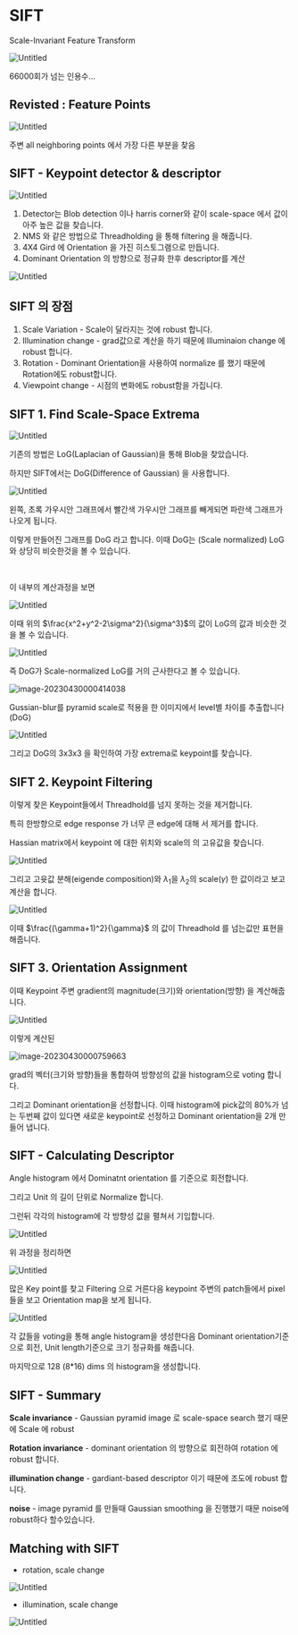 # SIFT

Scale-Invariant Feature Transform

![Untitled](../images/SIFT/Untitled.png)

66000회가 넘는 인용수…

## Revisted : Feature Points

![Untitled](../images/SIFT/Untitled%201.png)

주변 all neighboring points 에서 가장 다른 부분을 찾음

## SIFT - Keypoint detector & descriptor

![Untitled](../images/SIFT/Untitled%202.png)

1. Detector는 Blob detection 이나 harris corner와 같이 scale-space 에서 값이 아주 높은 값을 찾습니다.
2. NMS 와 같은 방법으로 Threadholding 을 통해 filtering 을 해줍니다.
3. 4X4 Gird 에 Orientation 을 가진 히스토그램으로 만듭니다.
4. Dominant Orientation 의 방향으로 정규화 한후 descriptor를 계산

![Untitled](../images/SIFT/Untitled%203.png)

## SIFT 의 장점

1. Scale Variation - Scale이 달라지는 것에 robust 합니다.
2. Illumination change - grad값으로 계산을 하기 때문에 Illuminaion change 에 robust 합니다.
3. Rotation - Dominant Orientation을 사용하여 normalize 를 했기 때문에 Rotation에도 robust합니다.
4. Viewpoint change - 시점의 변화에도 robust함을 가집니다.

## SIFT 1. Find Scale-Space Extrema

![Untitled](../images/SIFT/Untitled%204.png)

기존의 방법은 LoG(Laplacian of Gaussian)을 통해 Blob을 찾았습니다.

하지만 SIFT에서는 DoG(Difference of Gaussian) 을 사용합니다.

![Untitled](../images/SIFT/Untitled%205.png)

왼쪽, 초록 가우시안 그래프에서 빨간색 가우시안 그래프를 빼게되면 파란색 그래프가 나오게 됩니다.

이렇게 만들어진 그래프를 DoG 라고 합니다. 이때 DoG는 (Scale normalized) LoG와 상당히 비슷한것을 볼 수 있습니다. 

</br>

이 내부의 계산과정을 보면

![Untitled](../images/SIFT/Untitled%206.png)

이때 위의 $\frac{x^2+y^2-2\sigma^2}{\sigma^3}$의 값이 LoG의 값과 비슷한 것을 볼 수 있습니다.

![Untitled](../images/SIFT/Untitled%207.png)

즉 DoG가 Scale-normalized LoG를 거의 근사한다고 볼 수 있습니다.

![image-20230430000414038](../images/SIFT/image-20230430000414038.png)

Gussian-blur를 pyramid scale로 적용을 한 이미지에서 level별 차이를 추출합니다(DoG)

![Untitled](../images/SIFT/Untitled%209.png)

그리고 DoG의 3x3x3 을 확인하여 가장 extrema로 keypoint를 찾습니다.

## SIFT 2. Keypoint Filtering

이렇게 찾은 Keypoint들에서 Threadhold를 넘지 못하는 것을 제거합니다.

특히 한방향으로 edge response 가 너무 큰 edge에 대해 서 제거를 합니다.

Hassian matrix에서 keypoint 에 대한 위치와 scale의 의 고유값을 찾습니다.

![Untitled](../images/SIFT/Untitled%2010.png)

그리고 고윳값 분해(eigende composition)와 $\lambda_1$을 $\lambda_2$의 scale($\gamma$) 한 값이라고 보고 계산을 합니다.

![Untitled](../images/SIFT/Untitled%2011.png)

이때 $\frac{(\gamma+1)^2}{\gamma}$ 의 값이 Threadhold 를 넘는값만 표현을 해줍니다.

## SIFT 3. Orientation Assignment

이때 Keypoint 주변 gradient의 magnitude(크기)와 orientation(방향) 을  계산해줍니다.

![Untitled](../images/SIFT/Untitled%2012.png)

이렇게 계산된

![image-20230430000759663](../images/SIFT/image-20230430000759663.png)

grad의 벡터(크기와 방향)들을 통합하여 방향성의 값을 histogram으로 voting 합니다.

그리고 Dominant orientation을 선정합니다. 이때 histogram에 pick값의 80%가 넘는 두번째 값이 있다면 새로운 keypoint로 선정하고 Dominant orientation을 2개 만들어 냅니다.

## SIFT - Calculating Descriptor

Angle histogram 에서  Dominatnt orientation 를 기준으로 회전합니다.

그리고 Unit 의 길이 단위로 Normalize 합니다.

그런뒤 각각의 histogram에 각 방향성 값을 펼쳐서 기입합니다. 

![Untitled](../images/SIFT/Untitled%2014.png)

위 과정을 정리하면

![Untitled](../images/SIFT/Untitled%2015.png)

많은 Key point를 찾고 Filtering 으로 거른다음 keypoint 주변의 patch들에서 pixel들을 보고 Orientation map을 보게 됩니다.

![Untitled](../images/SIFT/Untitled%2016.png)

각 값들을 voting을 통해 angle histogram을 생성한다음  Dominant orientation기준으로 회전, Unit length기준으로 크기 정규화를 해줍니다.

마지막으로 128 (8*16) dims 의 histogram을 생성합니다.

## SIFT - Summary

**Scale invariance** - Gaussian pyramid image 로 scale-space search 했기 때문에 Scale 에 robust

**Rotation invariance** - dominant orientation 의 방향으로 회전하여 rotation 에 robust 합니다.

**illumination change** - gardiant-based descriptor 이기 때문에 조도에 robust 합니다.

**noise** - image pyramid 를 만들때 Gaussian smoothing 을 진행했기 때문 noise에 robust하다 할수있습니다.

## Matching with SIFT

- rotation, scale change

![Untitled](../images/SIFT/Untitled%2017.png)

- illumination, scale  change

![Untitled](../images/SIFT/Untitled%2018.png)